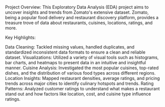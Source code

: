 Project Overview:
This Exploratory Data Analysis (EDA) project aims to uncover insights and trends from Zomato's extensive dataset. Zomato, being a popular food delivery and restaurant discovery platform, provides a treasure trove of data about restaurants, cuisines, locations, ratings, and more.

Key Highlights:

Data Cleaning: Tackled missing values, handled duplicates, and standardized inconsistent data formats to ensure a clean and reliable dataset.
Visualizations: Utilized a variety of visual tools such as histograms, bar charts, and heatmaps to present data in an intuitive and insightful manner.
Cuisine Analysis: Investigated the most popular cuisines, top-rated dishes, and the distribution of various food types across different regions.
Location Insights: Mapped restaurant densities, average ratings, and pricing trends across major cities to identify culinary hotspots and trends.
Rating Patterns: Analyzed customer ratings to understand what makes a restaurant stand out and how factors like location, cost, and cuisine type influence ratings.
